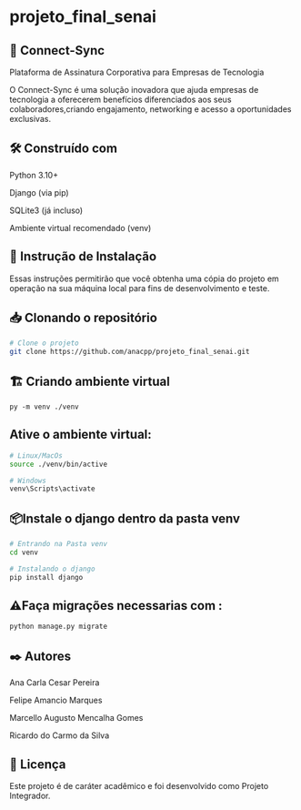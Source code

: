 # projeto_final_senai

## 📌 Connect-Sync

Plataforma de Assinatura Corporativa para Empresas de Tecnologia

O Connect-Sync é uma solução inovadora que ajuda empresas de tecnologia a oferecerem benefícios diferenciados aos seus colaboradores,criando engajamento, networking e acesso a oportunidades exclusivas.

## 🛠️ Construído com

Python 3.10+

Django (via pip)

SQLite3 (já incluso)

Ambiente virtual recomendado (venv)

## 🔧 Instrução de Instalação 
Essas instruções permitirão que você obtenha uma cópia do projeto em operação na sua máquina local para fins de desenvolvimento e teste.

## 📥 Clonando o repositório
``` bash
# Clone o projeto
git clone https://github.com/anacpp/projeto_final_senai.git
```

## 🏗️ Criando ambiente virtual
```
py -m venv ./venv
```


## Ative o ambiente virtual:

```bash
# Linux/MacOs
source ./venv/bin/active
```
```bash 
# Windows
venv\Scripts\activate
```


## 📦Instale o django dentro da pasta venv

```bash
# Entrando na Pasta venv
cd venv
```
```bash
# Instalando o django
pip install django
```



## ⚠️Faça migrações necessarias com :
```bash
python manage.py migrate
```

## ✒️ Autores
Ana Carla Cesar Pereira

Felipe Amancio Marques

Marcello Augusto Mencalha Gomes

Ricardo do Carmo da Silva

## 📜 Licença

Este projeto é de caráter acadêmico e foi desenvolvido como Projeto Integrador.